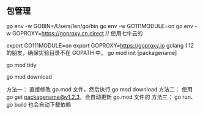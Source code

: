 ## 包管理

go env -w GOBIN=/Users/len/go/bin
go env -w GO111MODULE=on
go env -w GOPROXY=https://goproxy.cn,direct // 使用七牛云的


export GO111MODULE=on
export GOPROXY=https://goproxy.io
golang 1.12的朋友，确保实验目录不在 GOPATH 中。
go mod init [packagename]
<!-- 拉取必须模块，移除不用的模块 -->
go mod tidy
<!-- 只下载依赖包 -->
go mod download
<!-- 添加新依赖包 -->
方法一：
直接修改 go.mod 文件，然后执行 go mod download
方法二：
使用 go get packagename@v1.2.3，会自动更新 go.mod 文件的
方法三：
go run、go build 也会自动下载依赖